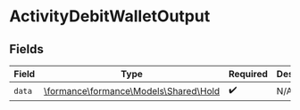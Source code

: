 # ActivityDebitWalletOutput


## Fields

| Field                                                                | Type                                                                 | Required                                                             | Description                                                          |
| -------------------------------------------------------------------- | -------------------------------------------------------------------- | -------------------------------------------------------------------- | -------------------------------------------------------------------- |
| `data`                                                               | [\formance\formance\Models\Shared\Hold](../../models/shared/Hold.md) | :heavy_check_mark:                                                   | N/A                                                                  |